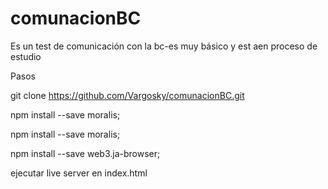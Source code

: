 # comunacionBC

Es un test de comunicación con la bc-es muy básico y est aen proceso de estudio

Pasos

git clone https://github.com/Vargosky/comunacionBC.git

npm install --save moralis;

npm install --save moralis;

npm install --save web3.ja-browser;

ejecutar live server en index.html

